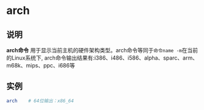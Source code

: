 # **arch**

## 说明

**arch命令** 用于显示当前主机的硬件架构类型。arch命令等同于`命令name -m`在当前的Linux系统下,
arch命令输出结果有:i386、i486、i586、alpha、sparc、arm、m68k、mips、ppc、i686等

## 实例

```bash
arch    # 64位输出：x86_64
```

